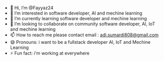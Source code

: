 - 👋 Hi, I’m @Fayyaz24
- 👀 I’m interested in software developer, AI and mechine learning
- 🌱 I’m currently learning software developer and mechine learning
- 💞️ I’m looking to collaborate on community software developer, AI, IoT and mechine learning 
- 📫 How to reach me please contact email : adi.sumardi808@gmail.com
- 😄 Pronouns: i want to be a fullstack developer AI, IoT and Mechine Learning
- ⚡ Fun fact: i'm working at everywhere

<!---
Fayyaz24/Fayyaz24 is a ✨ special ✨ repository because its `README.md` (this file) appears on your GitHub profile.
You can click the Preview link to take a look at your changes.
--->
